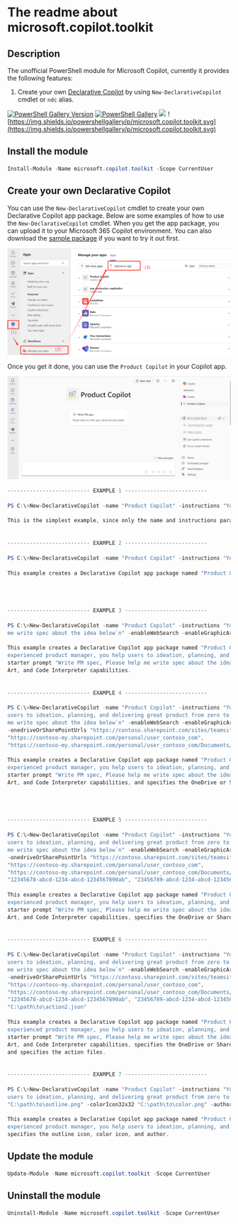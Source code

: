 # The readme about microsoft.copilot.toolkit

## Description

The unofficial PowerShell module for Microsoft Copilot, currently it provides the following features:

1. Create your own [Declarative Copilot](https://learn.microsoft.com/en-us/microsoft-365-copilot/extensibility/overview-declarative-copilot) by using `New-DeclarativeCopilot` cmdlet or `ndc` alias.

[![PowerShell Gallery Version](https://img.shields.io/powershellgallery/v/microsoft.copilot.toolkit?label=microsoft.copilot.toolkit)](https://www.powershellgallery.com/packages/microsoft.copilot.toolkit) [![PowerShell Gallery](https://img.shields.io/powershellgallery/dt/microsoft.copilot.toolkit)](https://www.powershellgallery.com/packages/microsoft.copilot.toolkit) [![](https://img.shields.io/badge/change-logs-blue)](CHANGELOG.md) ![https://img.shields.io/powershellgallery/p/microsoft.copilot.toolkit.svg](https://img.shields.io/powershellgallery/p/microsoft.copilot.toolkit.svg)


## Install the module

```powershell
Install-Module -Name microsoft.copilot.toolkit -Scope CurrentUser

```

## Create your own Declarative Copilot

You can use the `New-DeclarativeCopilot` cmdlet to create your own Declarative Copilot app package. Below are some examples of how to use the `New-DeclarativeCopilot` cmdlet. When you get the app package, you can upload it to your Microsoft 365 Copilot environment. You can also download the [sample package](Private/assets/Product%20Copilot.zip) if you want to try it out first.

![](Private/assets/sideload.png)

Once you get it done, you can use the `Product Copilot` in your Copilot app.

![](Private/assets/productcopilot.jpg)

```powershell
-------------------------- EXAMPLE 1 --------------------------

PS C:\>New-DeclarativeCopilot -name "Product Copilot" -instructions "You are an experienced product manager, you help users to ideation, planning, and delivering great product from zero to one."

This is the simplest example, since only the name and instructions parameter are mandatory for this command.


-------------------------- EXAMPLE 2 --------------------------

PS C:\>New-DeclarativeCopilot -name "Product Copilot" -instructions "You are an experienced product manager, you help users to ideation, planning, and delivering great product from zero to one." -starterPrompts "Write PM spec, Please help  me write spec about the idea below`n"

This example creates a Declarative Copilot app package named "Product Copilot" with the instructions "You are anexperienced product manager, you help users to ideation, planning, and delivering great product from zero to one." and a starter prompt "Write PM spec, Please help me write spec about the idea below".




-------------------------- EXAMPLE 3 --------------------------

PS C:\>New-DeclarativeCopilot -name "Product Copilot" -instructions "You are an experienced product manager, you help users to ideation, planning, and delivering great product from zero to one." -starterPrompts "Write PM spec, Please help  
me write spec about the idea below`n" -enableWebSearch -enableGraphicArt -enableCodeInterpreter

This example creates a Declarative Copilot app package named "Product Copilot" with the instructions "You are an
experienced product manager, you help users to ideation, planning, and delivering great product from zero to one." and a  
starter prompt "Write PM spec, Please help me write spec about the idea below". It also enables the Web Search, Graphic   
Art, and Code Interpreter capabilities.


-------------------------- EXAMPLE 4 --------------------------

PS C:\>New-DeclarativeCopilot -name "Product Copilot" -instructions "You are an experienced product manager, you help     
users to ideation, planning, and delivering great product from zero to one." -starterPrompts "Write PM spec, Please help  
me write spec about the idea below`n" -enableWebSearch -enableGraphicArt -enableCodeInterpreter
-onedriveOrSharePointUrls "https://contoso.sharepoint.com/sites/teamsite", 
"https://contoso-my.sharepoint.com/personal/user_contoso_com",
"https://contoso-my.sharepoint.com/personal/user_contoso_com/Documents/Shared%20with%20Everyone"

This example creates a Declarative Copilot app package named "Product Copilot" with the instructions "You are an
experienced product manager, you help users to ideation, planning, and delivering great product from zero to one." and a  
starter prompt "Write PM spec, Please help me write spec about the idea below". It also enables the Web Search, Graphic   
Art, and Code Interpreter capabilities, and specifies the OneDrive or SharePoint URLs.




-------------------------- EXAMPLE 5 --------------------------

PS C:\>New-DeclarativeCopilot -name "Product Copilot" -instructions "You are an experienced product manager, you help     
users to ideation, planning, and delivering great product from zero to one." -starterPrompts "Write PM spec, Please help  
me write spec about the idea below`n" -enableWebSearch -enableGraphicArt -enableCodeInterpreter
-onedriveOrSharePointUrls "https://contoso.sharepoint.com/sites/teamsite",
"https://contoso-my.sharepoint.com/personal/user_contoso_com",
"https://contoso-my.sharepoint.com/personal/user_contoso_com/Documents/Shared%20with%20Everyone" -graphConnectorIds       
"12345678-abcd-1234-abcd-1234567890ab", "23456789-abcd-1234-abcd-1234567890ab"

This example creates a Declarative Copilot app package named "Product Copilot" with the instructions "You are an
experienced product manager, you help users to ideation, planning, and delivering great product from zero to one." and a  
starter prompt "Write PM spec, Please help me write spec about the idea below". It also enables the Web Search, Graphic   
Art, and Code Interpreter capabilities, specifies the OneDrive or SharePoint URLs, and specifies the Graph Connector IDs. 


-------------------------- EXAMPLE 6 --------------------------

PS C:\>New-DeclarativeCopilot -name "Product Copilot" -instructions "You are an experienced product manager, you help     
users to ideation, planning, and delivering great product from zero to one." -starterPrompts "Write PM spec, Please help  
me write spec about the idea below`n" -enableWebSearch -enableGraphicArt -enableCodeInterpreter
-onedriveOrSharePointUrls "https://contoso.sharepoint.com/sites/teamsite",
"https://contoso-my.sharepoint.com/personal/user_contoso_com",
"https://contoso-my.sharepoint.com/personal/user_contoso_com/Documents/Shared%20with%20Everyone" -graphConnectorIds       
"12345678-abcd-1234-abcd-1234567890ab", "23456789-abcd-1234-abcd-1234567890ab" -actionFiles "C:\path\to\action1.json",    
"C:\path\to\action2.json"

This example creates a Declarative Copilot app package named "Product Copilot" with the instructions "You are an
experienced product manager, you help users to ideation, planning, and delivering great product from zero to one." and a  
starter prompt "Write PM spec, Please help me write spec about the idea below". It also enables the Web Search, Graphic   
Art, and Code Interpreter capabilities, specifies the OneDrive or SharePoint URLs, specifies the Graph Connector IDs,     
and specifies the action files.


-------------------------- EXAMPLE 7 --------------------------

PS C:\>New-DeclarativeCopilot -name "Product Copilot" -instructions "You are an experienced product manager, you help     
users to ideation, planning, and delivering great product from zero to one."  -outlineIcon192x192
"C:\path\to\outline.png" -colorIcon32x32 "C:\path\to\color.png" -author "Your name"

This example creates a Declarative Copilot app package named "Product Copilot" with the instructions "You are an
experienced product manager, you help users to ideation, planning, and delivering great product from zero to one." and    
specifies the outline icon, color icon, and author.

```

## Update the module

```powershell
Update-Module -Name microsoft.copilot.toolkit -Scope CurrentUser
```

## Uninstall the module

```powershell
Uninstall-Module -Name microsoft.copilot.toolkit -Scope CurrentUser
```